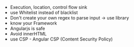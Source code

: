 
- Execution, location, control flow sink<!-- .element: class="fragment"-->
- use Whitelist instead of blacklist<!-- .element: class="fragment"-->
- Don't create your own regex to parse input -> use library <!-- .element: class="fragment"-->
- know your Framework<!-- .element: class="fragment"-->
- Angularjs is safe <!-- .element: class="fragment"-->
- Avoid innerHTML<!-- .element: class="fragment"-->
- use CSP - Angular CSP (Content Security Policy)<!-- .element: class="fragment"-->